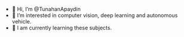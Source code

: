 - 👋 Hi, I’m @TunahanApaydin
- 👀 I’m interested in computer vision, deep learning and autonomous vehicle.
- 🌱 I am currently learning these subjects.

<!---
TunahanApaydin/TunahanApaydin is a ✨ special ✨ repository because its `README.md` (this file) appears on your GitHub profile.
You can click the Preview link to take a look at your changes.
--->
